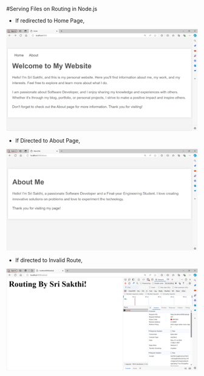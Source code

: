#Serving Files on Routing in Node.js

- If redirected to Home Page, 

![alt text](<Screenshot 2024-07-01 235905.png>)

- If Directed to About Page, 

![alt text](<Screenshot 2024-07-01 235921.png>)

- If directed to Invalid Route,

![alt text](<Screenshot 2024-07-01 223836.png>)